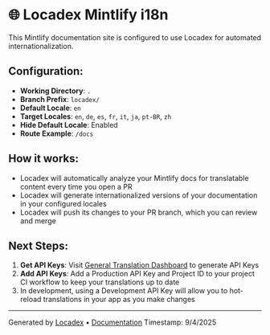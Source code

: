 # 🌐 Locadex Mintlify i18n

This Mintlify documentation site is configured to use Locadex for automated internationalization.

## Configuration:

- **Working Directory**: `.`
- **Branch Prefix**: `locadex/`
- **Default Locale**: `en`
- **Target Locales**: `en`, `de`, `es`, `fr`, `it`, `ja`, `pt-BR`, `zh`
- **Hide Default Locale**: Enabled
- **Route Example**: `/docs`

## How it works:

- Locadex will automatically analyze your Mintlify docs for translatable content every time you open a PR
- Locadex will generate internationalized versions of your documentation in your configured locales
- Locadex will push its changes to your PR branch, which you can review and merge

## Next Steps:
1. **Get API Keys**: Visit [General Translation Dashboard](https://dash.generaltranslation.com) to generate API Keys
2. **Add API Keys**: Add a Production API Key and Project ID to your project CI workflow to keep your translations up to date
3. In development, using a Development API Key will allow you to hot-reload translations in your app as you make changes

---

Generated by [Locadex](https://generaltranslation.com) • [Documentation](https://generaltranslation.com/docs)
Timestamp: 9/4/2025
